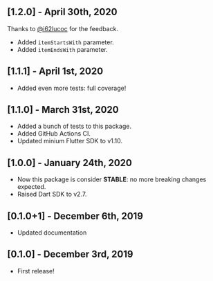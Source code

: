 ## [1.2.0] - April 30th, 2020

Thanks to [@i62lucoc](https://github.com/i62lucoc) for the feedback.
- Added `itemStartsWith` parameter.
- Added `itemEndsWith` parameter.

## [1.1.1] - April 1st, 2020

- Added even more tests: full coverage!

## [1.1.0] - March 31st, 2020

- Added a bunch of tests to this package.
- Added GitHub Actions CI.
- Updated minium Flutter SDK to v1.10.

## [1.0.0] - January 24th, 2020

- Now this package is consider **STABLE**: no more breaking changes expected.
- Raised Dart SDK to v2.7.

## [0.1.0+1] - December 6th, 2019

- Updated documentation

## [0.1.0] - December 3rd, 2019

- First release!
